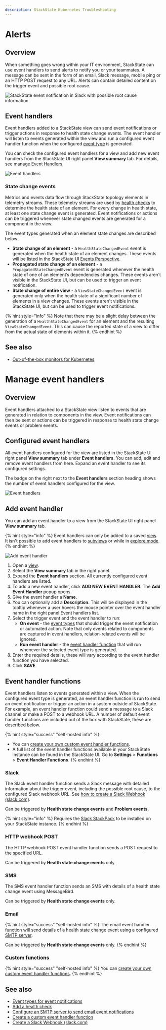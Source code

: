 ```yaml
---
description: StackState Kubernetes Troubleshooting
---
```


# Alerts

## Overview

When something goes wrong within your IT environment, StackState can use event handlers to send alerts to notify you or your teammates. A message can be sent in the form of an email, Slack message, mobile ping or an HTTP POST request to any URL. Alerts can contain detailed content on the trigger event and possible root cause. 

![StackState event notification in Slack with possible root cause information](../../.gitbook/assets/slack_alert.png)

## Event handlers

Event handlers added to a StackState view can send event notifications or trigger actions in response to health state change events. The event handler will listen to events generated within the view and run a configured event handler function when the configured [event type](#state-change-events) is generated.

You can check the configured event handlers for a view and add new event handlers from the StackState UI right panel **View summary** tab. For details, see [manage Event Handlers](/use/events/manage-event-handlers.md).

![Event handlers](/.gitbook/assets/v51_configured_event_handlers.png)

### State change events

Metrics and events data flow through StackState topology elements in telemetry streams. These telemetry streams are used by [health checks](../checks-and-monitors/add-a-health-check.md) to determine the health state of an element. For every change in health state, at least one state change event is generated. Event notifications or actions can be triggered whenever state changed events are generated for a component in the view.

The event types generated when an element state changes are described below.

* **State change of an element** - a `HealthStateChangedEvent` event is generated when the health state of an element changes. These events will be listed in the StackState UI [Events Perspective](../stackstate-ui/perspectives/events_perspective.md).
* **Propagated state change of an element** - a `PropagatedStateChangedEvent` event is generated whenever the health state of one of an element’s dependencies changes. These events aren't visible in the StackState UI, but can be used to trigger an event notification.
* **State change of entire view** - a `ViewStateChangedEvent` event is generated only when the health state of a significant number of elements in a view changes. These events aren't visible in the StackState UI, but can be used to trigger event notifications. 

{% hint style="info" %}
Note that there may be a slight delay between the generation of a `HealthStateChangedEvent` for an element and the resulting `ViewStateChangedEvent`. This can cause the reported state of a view to differ from the actual state of elements within it.
{% endhint %}

## See also

* [Out-of-the-box monitors for Kubernetes](/use/alerting/kubernetes-monitors.md)




# Manage event handlers

## Overview

Event handlers attached to a StackState view listen to events that are generated in relation to components in the view. Event notifications can then be sent or actions can be triggered in response to health state change events or problem events.

## Configured event handlers

All event handlers configured for the view are listed in the StackState UI right panel **View summary** tab under **Event handlers**. You can add, edit and remove event handlers from here. Expand an event handler to see its configured settings. 

The badge on the right next to the **Event handlers** section heading shows the number of event handlers configured for the view. 

![Event handlers](/.gitbook/assets/v51_configured_event_handlers.png)

## Add event handler

You can add an event handler to a view from the StackState UI right panel **View summary** tab. 

{% hint style="info" %}
Event handlers can only be added to a saved [view](/use/stackstate-ui/views/about_views.md). It isn't possible to add event handlers to [subviews](/use/stackstate-ui/views/about_views.md#subview) or while in [explore mode](/use/stackstate-ui/explore_mode.md).
{% endhint %}

![Add event handler](/.gitbook/assets/v51_add_event_handler.png)

1. Open a [view](/use/stackstate-ui/views/about_views.md).
2. Select the **View summary** tab in the right panel.
3. Expand the **Event handlers** section. All currently configured event handlers are listed.
4. To add a new event handler, click **ADD NEW EVENT HANDLER**. The **Add Event Handler** popup opens.
5. Give the event handler a **Name**. 
6. You can optionally add a **Description**. This will be displayed in the tooltip whenever a user hovers the mouse pointer over the event handler name in the right panel Event handlers list.
7. Select the trigger event and the event handler to run:
   * **On event** - the [event types](/use/events/event-notifications.md#event-types-for-notifications) that should trigger the event notification or automated action. Note that only events related to components are captured in event handlers, relation-related events will be ignored.
   * **Run event handler** - the [event handler function](#event-handler-functions) that will run whenever the selected event type is generated.
8. Enter the required details, these will vary according to the event handler function you have selected.
9. Click **SAVE**.

## Event handler functions

Event handlers listen to events generated within a view. When the configured event type is generated, an event handler function is run to send an event notification or trigger an action in a system outside of StackState. For example, an event handler function could send a message to a Slack channel or make a POST to a webhook URL. A number of default event handler functions are included out of the box with StackState, these are described below.

{% hint style="success" "self-hosted info" %}
* You can [create your own custom event handler functions](/develop/developer-guides/custom-functions/event-handler-functions.md).
* A full list of the event handler functions available in your StackState instance can be found in the StackState UI. Go to **Settings** &gt; **Functions** &gt; **Event Handler Functions**.
{% endhint %}

### Slack

The Slack event handler function sends a Slack message with detailed information about the trigger event, including the possible root cause, to the configured Slack webhook URL. See [how to create a Slack Webhook \(slack.com\)](https://api.slack.com/messaging/webhooks). 

Can be triggered by **Health state change events** and **Problem events**.

{% hint style="info" %}
Requires the [Slack StackPack](/stackpacks/integrations/slack.md) to be installed on your StackState instance.
{% endhint %}

### HTTP webhook POST

The HTTP webhook POST event handler function sends a POST request to the specified URL. 

Can be triggered by **Health state change events** only.

### SMS

The SMS event handler function sends an SMS with details of a health state change event using MessageBird.

Can be triggered by **Health state change events** only.

### Email

{% hint style="success" "self-hosted info" %}
The email event handler function will send details of a health state change event using a [configured SMTP server](/configure/topology/configure-email-event-notifications.md).

Can be triggered by **Health state change events** only.
{% endhint %}

### Custom functions

{% hint style="success" "self-hosted info" %}
You can [create your own custom event handler functions](/develop/developer-guides/custom-functions/event-handler-functions.md).
{% endhint %}

## See also

* [Event types for event notifications](/use/events/event-notifications.md#event-types-for-notifications)
* [Add a health check](/use/checks-and-monitors/add-a-health-check.md)
* [Configure an SMTP server to send email event notifications](/configure/topology/configure-email-event-notifications.md "StackState Self-Hosted only")
* [Create a custom event handler function](/develop/developer-guides/custom-functions/event-handler-functions.md "StackState Self-Hosted only")
* [Create a Slack Webhook \(slack.com\)](https://api.slack.com/messaging/webhooks)

